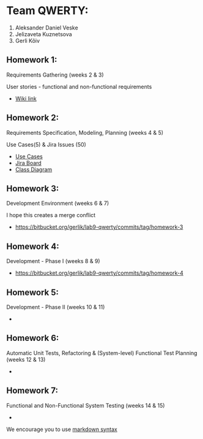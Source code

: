 # Team QWERTY:
1. Aleksander Daniel Veske
2. Jelizaveta Kuznetsova
3. Gerli Kõiv

## Homework 1:
Requirements Gathering (weeks 2 & 3) 

User stories - functional and non-functional requirements

* [Wiki link](https://bitbucket.org/gerlik/lab9-qwerty/wiki/Requirements)

## Homework 2:
Requirements Specification, Modeling, Planning (weeks 4 & 5) 

Use Cases(5) & Jira Issues (50)

* [Use Cases](https://bitbucket.org/gerlik/lab9-qwerty/wiki/Home)
* [Jira Board](https://lab9.atlassian.net/jira/software/projects/SE/boards/1)
* [Class Diagram](https://bitbucket.org/gerlik/lab9-qwerty/src/master/salessystem.png)

## Homework 3:
Development Environment (weeks 6 & 7) 

I hope this creates a merge 
conflict
* https://bitbucket.org/gerlik/lab9-qwerty/commits/tag/homework-3

## Homework 4:
Development - Phase I (weeks 8 & 9) 

* https://bitbucket.org/gerlik/lab9-qwerty/commits/tag/homework-4

## Homework 5:
Development - Phase II (weeks 10 & 11) 

*

## Homework 6:
Automatic Unit Tests, Refactoring & (System-level) Functional Test Planning (weeks 12 & 13) 

*

## Homework 7:
Functional and Non-Functional System Testing (weeks 14 & 15) 

*

We encourage you to use [markdown syntax](https://confluence.atlassian.com/bitbucketserver/markdown-syntax-guide-776639995.html)